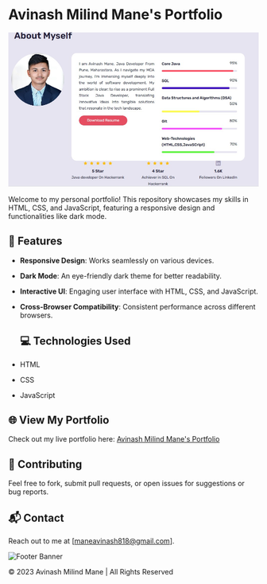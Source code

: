 # Avinash Milind Mane's Portfolio

![Portfolio Banner](https://github.com/AVINASHMANE10/Avinash_Mane.github.io/blob/main/assets/image's/demo_github_repo.jpg)

Welcome to my personal portfolio! This repository showcases my skills in HTML, CSS, and JavaScript, featuring a responsive design and functionalities like dark mode.

## 🌟 Features

- **Responsive Design**: Works seamlessly on various devices.
- **Dark Mode**: An eye-friendly dark theme for better readability.
- **Interactive UI**: Engaging user interface with HTML, CSS, and JavaScript.
- **Cross-Browser Compatibility**: Consistent performance across different browsers.

   ## 💻 Technologies Used

- HTML
- CSS
- JavaScript

## 🌐 View My Portfolio

Check out my live portfolio here: [Avinash Milind Mane's Portfolio](https://avinashmane10.github.io/Avinash_Mane.github.io/main.html)

## 🤝 Contributing

Feel free to fork, submit pull requests, or open issues for suggestions or bug reports.

## 📬 Contact

Reach out to me at [maneavinash818@gmail.com].


![Footer Banner](https://via.placeholder.com/1200x100.png?text=Thank+You+for+Visiting!)

© 2023 Avinash Milind Mane | All Rights Reserved
